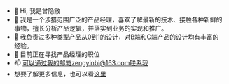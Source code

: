 - 👋 Hi, 我是曾隐敝
- 👀 我是一个涉猎范围广泛的产品经理，喜欢了解最新的技术、接触各种新鲜的事物，擅长分析产品逻辑，并落实到业务的实现和推广。
- 🌱 我负责过多种类型产品从0到1的设计，对B端和C端产品的设计均有丰富的经验。
- 💞️ 目前正在寻找产品经理的职位
- 📫 可以通过我的邮箱zengyinbi@163.com联系我
- 想要了解更多信息，也可以看[这里](https://github.com/zengyb/zeng/blob/master/README.md)

<!---
zengyb/zengyb is a ✨ special ✨ repository because its `README.md` (this file) appears on your GitHub profile.
You can click the Preview link to take a look at your changes.
--->
